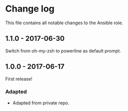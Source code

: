 # Change log

This file contains all notable changes to the Ansible role.

## 1.1.0 - 2017-06-30

Switch from oh-my-zsh to powerline as default prompt.

## 1.0.0 - 2017-06-17

First release!

### Adapted
- Adapted from private repo.
